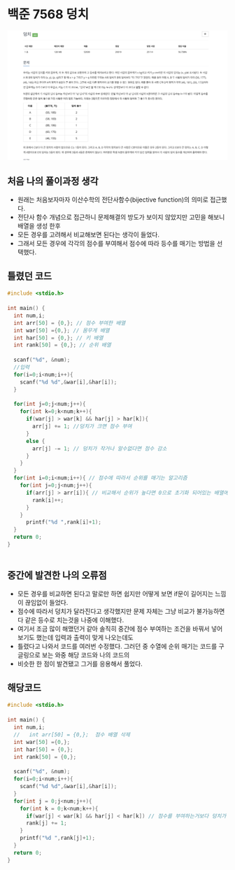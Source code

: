 # 백준 7568 덩치

![ex_screenshot](./img/size.png)
<br>
## 처음 나의 풀이과정 생각
 - 원래는 처음보자마자 이산수학의 전단사함수(bijective function)의 의미로 접근했다.<br>
 - 전단사 함수 개념으로 접근하니 문제해결의 방도가 보이지 않았지만 고민을 해보니 배열을 생성 한후<br>
 - 모든 경우를 고려해서 비교해보면 된다는 생각이 들었다.<br>
 - 그래서 모든 경우에 각각의 점수를 부여해서 점수에 따라 등수를 매기는 방법을 선택했다.<br>


## 틀렸던 코드 
~~~C
#include <stdio.h>

int main() {
  int num,i;
  int arr[50] = {0,}; // 점수 부여한 배열
  int war[50] ={0,}; // 몸무게 배열
  int har[50] = {0,}; // 키 배열
  int rank[50] = {0,}; // 순위 배열

  scanf("%d", &num);
  //입력
  for(i=0;i<num;i++){
    scanf("%d %d",&war[i],&har[i]);
  }
  
  for(int j=0;j<num;j++){
    for(int k=0;k<num;k++){
      if(war[j] > war[k] && har[j] > har[k]){
        arr[j] += 1; //덩치가 크면 점수 부여
      }
      else {
        arr[j] -= 1; // 덩치가 작거나 알수없다면 점수 감소
      }
    }
  }
  for(int i=0;i<num;i++){ // 점수에 따라서 순위를 매기는 알고리즘
    for(int j=0;j<num;j++){
      if(arr[j] > arr[i]){ // 비교해서 순위가 높다면 0으로 초기화 되어있는 배열에 점수를 부여해서 순위 up(버블정렬과 비슷한 개념)
        rank[i]++;
      }
    }
      printf("%d ",rank[i]+1);
  }
  return 0;
}
  

~~~



## 중간에 발견한 나의 오류점
  - 모든 경우를 비교하면 된다고 말로만 하면 쉽지만 어떻게 보면 if문이 길어지는 느낌이 끊임없이 들었다.<br>
  - 점수에 따라서 덩치가 달라진다고 생각했지만 문제 자체는 그냥 비교가 불가능하면 다 같은 등수로 치는것을 나중에 이해했다.<br>
  - 여기서 조금 많이 해맸던거 같아 솔직히 중간에 점수 부여하는 조건을 바꿔서 넣어보기도 했는데 입력과 출력이 맞게 나오는데도 <br>
  - 틀렸다고 나와서 코드를 여러번 수정했다. 그러던 중 수열에 순위 매기는 코드를 구글링으로 보는 와중 해당 코드와 나의 코드의 <br>
  - 비슷한 한 점이 발견됐고 그거를 응용해서 풀었다.
  
## 해당코드

~~~C
#include <stdio.h>

int main() {
  int num,i;
  //   int arr[50] = {0,};  점수 배열 삭제 
  int war[50] ={0,};
  int har[50] = {0,};
  int rank[50] = {0,};

  scanf("%d", &num);
  for(i=0;i<num;i++){
    scanf("%d %d",&war[i],&har[i]);
  }
  for(int j = 0;j<num;j++){
    for(int k = 0;k<num;k++){
      if(war[j] < war[k] && har[j] < har[k]) // 점수를 부여하는거보다 덩치가 작을수록 순위를 올려서 간단하게 출력하였다.
      rank[j] += 1;
    }
    printf("%d ",rank[j]+1);
  }
  return 0;
}
~~~
